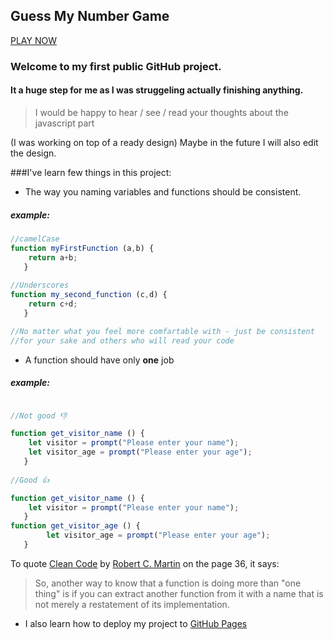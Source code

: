 ## Guess My Number Game

[PLAY NOW](https://pearceman.github.io/guess-my-number.github.io/)

### Welcome to my first public GitHub project.

#### It a huge step for me as I was struggeling actually finishing anything.


> I would be happy to hear / see / read your thoughts about the
> javascript part 

(I was working on top of a ready design)
Maybe in the future I will also edit the design.

###I've learn few things in this project:
- The way you naming variables and functions should be consistent. 

##### example: 
```javascript
//camelCase
function myFirstFunction (a,b) {
	return a+b;
   }
   
//Underscores
function my_second_function (c,d) {
	return c+d;
   }

//No matter what you feel more comfartable with - just be consistent 
//for your sake and others who will read your code
```
- A function should have only **one** job
##### example: 
```javascript

//Not good 👎

function get_visitor_name () {
	let visitor = prompt("Please enter your name");
	let visitor_age = prompt("Please enter your age");
   }
   
//Good 👍

function get_visitor_name () {
	let visitor = prompt("Please enter your name");
   }
function get_visitor_age () {
		let visitor_age = prompt("Please enter your age");
   }

```

To quote [Clean Code](https://www.amazon.com/Clean-Code-Handbook-Software-Craftsmanship/dp/0132350882) by [Robert C. Martin](https://en.wikipedia.org/wiki/Robert_C._Martin) on the page 36, it says:

> So, another way to know that a function is doing more than "one thing" is if you can extract another function from it with a name that is not merely a restatement of its implementation.

- I also learn how to deploy my project to [GitHub Pages](https://pages.github.com/)
